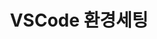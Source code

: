 ---
permalink: /category/settings
title: "VSCode 환경세팅"
excerpt: ""
toc: true
toc_sticky: true
toc_label: "setting"
---